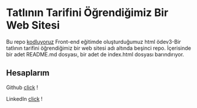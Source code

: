 # Tatlının Tarifini Öğrendiğimiz Bir Web Sitesi

Bu repo [kodluyoruz](https://kodluyoruz.org/) Front-end eğitimde oluşturduğumuz html ödev3-Bir tatlının tarifini öğrendiğimiz bir web sitesi adı altında beşinci repo. İçerisinde bir adet README.md dosyası, bir adet de index.html dosyası barındırıyor.

## Hesaplarım

Github [click](https://github.com/ysfemrealbyrk) !

LinkedIn [click](https://www.linkedin.com/in/yusuf-emre-albayrak-a3627a222/) !
